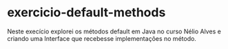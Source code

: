 # exercicio-default-methods
Neste execício explorei os métodos default em Java no curso Nélio Alves e criando uma Interface que recebesse implementações no método.
